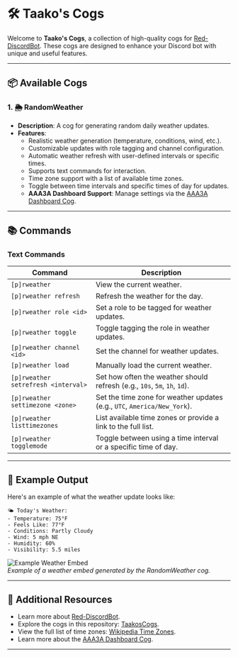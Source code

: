 # 🛠️ Taako's Cogs

Welcome to **Taako's Cogs**, a collection of high-quality cogs for [Red-DiscordBot](https://github.com/Cog-Creators/Red-DiscordBot/tree/V3/develop). These cogs are designed to enhance your Discord bot with unique and useful features.

---

## 📦 Available Cogs

### 1. 🌦️ RandomWeather

- **Description**: A cog for generating random daily weather updates.
- **Features**:
  - Realistic weather generation (temperature, conditions, wind, etc.).
  - Customizable updates with role tagging and channel configuration.
  - Automatic weather refresh with user-defined intervals or specific times.
  - Supports text commands for interaction.
  - Time zone support with a list of available time zones.
  - Toggle between time intervals and specific times of day for updates.
  - **AAA3A Dashboard Support**: Manage settings via the [AAA3A Dashboard Cog](https://github.com/AAA3A-AAA3A/AAA3A-cogs/tree/main/dashboard).

---

## 📚 Commands

### Text Commands

| Command                             | Description                                                               |
| ----------------------------------- | ------------------------------------------------------------------------- |
| `[p]rweather`                       | View the current weather.                                                 |
| `[p]rweather refresh`               | Refresh the weather for the day.                                          |
| `[p]rweather role <id>`             | Set a role to be tagged for weather updates.                              |
| `[p]rweather toggle`                | Toggle tagging the role in weather updates.                               |
| `[p]rweather channel <id>`          | Set the channel for weather updates.                                      |
| `[p]rweather load`                  | Manually load the current weather.                                        |
| `[p]rweather setrefresh <interval>` | Set how often the weather should refresh (e.g., `10s`, `5m`, `1h`, `1d`). |
| `[p]rweather settimezone <zone>`    | Set the time zone for weather updates (e.g., `UTC`, `America/New_York`).  |
| `[p]rweather listtimezones`         | List available time zones or provide a link to the full list.             |
| `[p]rweather togglemode`            | Toggle between using a time interval or a specific time of day.           |

---

## 🌟 Example Output

Here's an example of what the weather update looks like:

```
🌤️ Today's Weather:
- Temperature: 75°F
- Feels Like: 77°F
- Conditions: Partly Cloudy
- Wind: 5 mph NE
- Humidity: 60%
- Visibility: 5.5 miles
```

![Example Weather Embed](https://via.placeholder.com/400x200.png?text=Weather+Embed+Example)  
_Example of a weather embed generated by the RandomWeather cog._

---

## 🔗 Additional Resources

- Learn more about [Red-DiscordBot](https://github.com/Cog-Creators/Red-DiscordBot/tree/V3/develop).
- Explore the cogs in this repository: [TaakosCogs](https://github.com/TaakoOfficial/TaakosCogs).
- View the full list of time zones: [Wikipedia Time Zones](https://en.wikipedia.org/wiki/List_of_tz_database_time_zones).
- Learn more about the [AAA3A Dashboard Cog](https://github.com/AAA3A-AAA3A/AAA3A-cogs/tree/main/dashboard).

---
